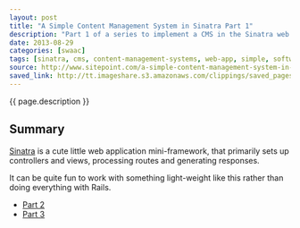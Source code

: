 ```yaml
---
layout: post
title: "A Simple Content Management System in Sinatra Part 1"
description: "Part 1 of a series to implement a CMS in the Sinatra web framework"
date: 2013-08-29
categories: [swaac]
tags: [sinatra, cms, content-management-systems, web-app, simple, software-development, tutorials]
source: http://www.sitepoint.com/a-simple-content-management-system-in-sinatra/
saved_link: http://tt.imageshare.s3.amazonaws.com/clippings/saved_pages/A%20Simple%20Content%20Management%20System%20in%20Sinatra.html
---
```

{{ page.description }}

## Summary

[Sinatra] is a cute little web application mini-framework, that primarily sets up controllers and views,
processing routes and generating responses.

It can be quite fun to work with something light-weight like this rather than doing
everything with Rails.

* [Part 2]
* [Part 3]

[Sinatra]: http://sinatrarb.com "A light-weight web framework"
[Part 2]: http://tt.imageshare.s3.amazonaws.com/clippings/saved_pages/A%20Simple%20CMS%20in%20Sinatra,%20Part%20II.html
[Part 3]: http://tt.imageshare.s3.amazonaws.com/clippings/saved_pages/A%20Simple%20CMS%20in%20Sinatra,%20Part%20III.html
